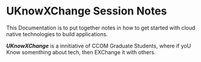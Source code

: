 # UKnowXChange Session Notes

This Documentation is to put together notes in how to get started with cloud native technologies to build applications.

_**UKnowXChange**_ is a innitiative of CCOM Graduate Students, where if yoU Know somenthing about tech, then EXChange it with others.
